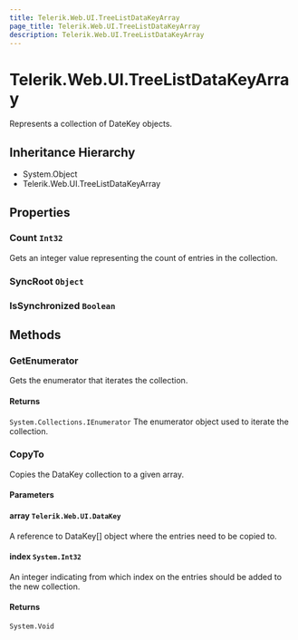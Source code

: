 ```yaml
---
title: Telerik.Web.UI.TreeListDataKeyArray
page_title: Telerik.Web.UI.TreeListDataKeyArray
description: Telerik.Web.UI.TreeListDataKeyArray
---
```


# Telerik.Web.UI.TreeListDataKeyArray

Represents a collection of DateKey objects.

## Inheritance Hierarchy

* System.Object
* Telerik.Web.UI.TreeListDataKeyArray

## Properties

###  Count `Int32`

Gets an integer value representing the count of entries in the collection.

###  SyncRoot `Object`

###  IsSynchronized `Boolean`

## Methods

###  GetEnumerator

Gets the enumerator that iterates the collection.

#### Returns

`System.Collections.IEnumerator` The enumerator object used to iterate the collection.

###  CopyTo

Copies the DataKey collection to a given array.

#### Parameters

#### array `Telerik.Web.UI.DataKey`

A reference to DataKey[] object where the entries need to be copied to.

#### index `System.Int32`

An integer indicating from which index on the entries should be added to the new collection.

#### Returns

`System.Void` 

